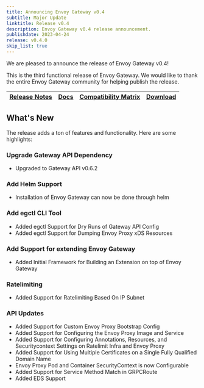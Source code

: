 ```yaml
---
title: Announcing Envoy Gateway v0.4
subtitle: Major Update
linktitle: Release v0.4
description: Envoy Gateway v0.4 release announcement.
publishdate: 2023-04-24
release: v0.4.0
skip_list: true
---
```


We are pleased to announce the release of Envoy Gateway v0.4!

This is the third functional release of Envoy Gateway. We would like to thank the entire Envoy Gateway community for
helping publish the release.

| [Release Notes][] | [Docs][docs] | [Compatibility Matrix][matrix] | [Download][] |
|-------------------|--------------|--------------------------------|--------------|

## What's New

The release adds a ton of features and functionality. Here are some highlights:

### Upgrade Gateway API Dependency

+ Upgraded to Gateway API v0.6.2

### Add Helm Support

+ Installation of Envoy Gateway can now be done through helm

### Add egctl CLI Tool

+ Added egctl Support for Dry Runs of Gateway API Config
+ Added egctl Support for Dumping Envoy Proxy xDS Resources

### Add Support for extending Envoy Gateway

+ Added Initial Framework for Building an Extension on top of Envoy Gateway

### Ratelimiting

+ Added Support for Ratelimiting Based On IP Subnet

### API Updates

+ Added Support for Custom Envoy Proxy Bootstrap Config
+ Added Support for Configuring the Envoy Proxy Image and Service
+ Added Support for Configuring Annotations, Resources, and Securitycontext Settings on Ratelimit Infra and Envoy Proxy
+ Added Support for Using Multiple Certificates on a Single Fully Qualified Domain Name
+ Envoy Proxy Pod and Container SecurityContext is now Configurable
+ Added Support for Service Method Match in GRPCRoute
+ Added EDS Support

[Release Notes]: ./notes/v0.4.0
[matrix]: ./matrix
[docs]: /v0.4
[Download]: https://github.com/envoyproxy/gateway/releases/tag/v0.4.0
